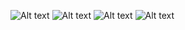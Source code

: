 <!-- Images -->
![Alt text](image.png)
![Alt text](image.png)
![Alt text](image.png)
![Alt text](image.png)
<!-- IMAGES -->